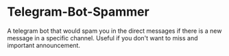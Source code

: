 # Telegram-Bot-Spammer
A telegram bot that would spam you in the direct messages if there is a new message in a specific channel. Useful if you don't want to miss and important announcement.
